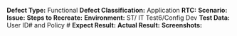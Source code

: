 **Defect Type:** Functional
**Defect Classification:** Application 
**RTC:** []()
**Scenario:**
**Issue:** 
**Steps to Recreate:**
**Environment:** ST/ IT Test6/Config Dev
**Test Data:** User ID#  and Policy #
**Expect Result:**
**Actual Result:** 
**Screenshots:**	
